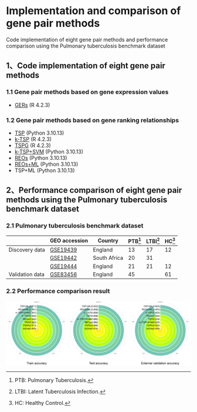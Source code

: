 # Implementation and comparison of gene pair methods
Code implementation of eight gene pair methods and performance comparison using the Pulmonary tuberculosis benchmark dataset

## 1、Code implementation of eight gene pair methods
### 1.1 Gene pair methods based on gene expression values
- [GERs](https://pubmed.ncbi.nlm.nih.gov/12208747) (R 4.2.3)
### 1.2 Gene pair methods based on gene ranking relationships
- [TSP](https://pubmed.ncbi.nlm.nih.gov/16646797) (Python 3.10.13)
- [k-TSP](https://pubmed.ncbi.nlm.nih.gov/16105897) (R 4.2.3)
- [TSPG](https://pubmed.ncbi.nlm.nih.gov/17663766) (R 4.2.3)
- [k-TSP+SVM](https://pubmed.ncbi.nlm.nih.gov/21939564) (Python 3.10.13)
- [REOs](https://pubmed.ncbi.nlm.nih.gov/25165092) (Python 3.10.13)
- [REOs+ML](https://pubmed.ncbi.nlm.nih.gov/32292778) (Python 3.10.13)
- TSP+ML (Python 3.10.13)
  
## 2、Performance comparison of eight gene pair methods using the Pulmonary tuberculosis benchmark dataset
### 2.1 Pulmonary tuberculosis benchmark dataset
|| GEO accession | Country | PTB[^1] | LTBI[^2] | HC[^3] |
| ----------- | ----------- | ----------- | ----------- | ----------- | ----------- |
| Discovery data | [GSE19439](https://www.ncbi.nlm.nih.gov/geo/query/acc.cgi?acc=GSE19439) | England | 13 | 17 | 12 |
|| [GSE19442](https://www.ncbi.nlm.nih.gov/geo/query/acc.cgi?acc=GSE19442) | South Africa | 20 | 31 ||
|| [GSE19444](https://www.ncbi.nlm.nih.gov/geo/query/acc.cgi?acc=GSE19444) | England |  21 | 21 | 12 |
| Validation data | [GSE83456](https://www.ncbi.nlm.nih.gov/geo/query/acc.cgi?acc=GSE83456) | England | 45 || 61 |
[^1]: PTB: Pulmonary Tuberculosis.
[^2]: LTBI: Latent Tuberculosis Infection.
[^3]: HC: Healthy Control.
### 2.2 Performance comparison result
![Performance comparison result](https://github.com/wucc009/Implementation-and-comparison-of-gene-pair-methods/blob/main/image/Performance_comparison_result.jpg)

